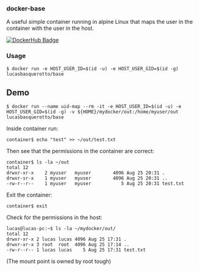 ### docker-base

A useful simple container running in alpine Linux that maps the user in the container with the user in the host.

[![DockerHub Badge](http://dockeri.co/image/lucasbasquerotto/base)](https://hub.docker.com/r/lucasbasquerotto/base/)

### Usage

    $ docker run -e HOST_USER_ID=$(id -u) -e HOST_USER_GID=$(id -g) lucasbasquerotto/base

## Demo

    $ docker run --name uid-map --rm -it -e HOST_USER_ID=$(id -u) -e HOST_USER_GID=$(id -g) -v ${HOME}/mydocker/out:/home/myuser/out lucasbasquerotto/base
    
Inside container run:

    container$ echo "test" >> ~/out/test.txt
    
Then see that the permissions in the container are correct:

    container$ ls -la ~/out
    total 12
    drwxr-xr-x    2 myuser   myuser        4096 Aug 25 20:31 .
    drwxr-sr-x    1 myuser   myuser        4096 Aug 25 20:31 ..
    -rw-r--r--    1 myuser   myuser           5 Aug 25 20:31 test.txt
    
Exit the container:

    container$ exit
    
Check for the permissions in the host:

    lucas@lucas-pc:~$ ls -la ~/mydocker/out/
    total 12
    drwxr-xr-x 2 lucas lucas 4096 Aug 25 17:31 .
    drwxr-xr-x 3 root  root  4096 Aug 25 17:14 ..
    -rw-r--r-- 1 lucas lucas    5 Aug 25 17:31 test.txt

(The mount point is owned by root tough)

